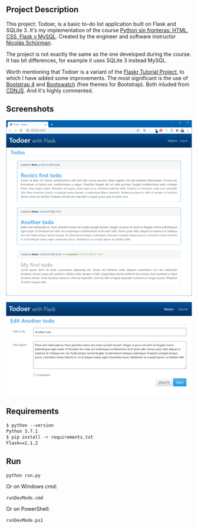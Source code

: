 ## Project Description

This project: Todoer, is a basic to-do list application built on Flask and SQLite 3. It's my implementation of the course [Python sin fronteras: HTML, CSS, Flask y MySQL](https://www.udemy.com/course/python-sin-fronteras-html-css-mysql/).
Created by the engineer and software instructor [Nicolás Schürman](https://www.nicolas-schurmann.com/).

The project is not exactly the same as the one developed during the course. It has bit differences, for example it uses SQLite 3 instead MySQL.

Worth mentioning that Todoer is a variant of the [Flaskr Tutorial Project](https://flask.palletsprojects.com/en/1.1.x/tutorial/), to which I have added some improvements. The most significant is the use of [Bootstrap 4](https://getbootstrap.com/) and [Bootswatch](https://bootswatch.com/) (free themes for Bootstrap). Both inluded from [CDNJS](https://cdnjs.com/). And it's highly commented. 

## Screenshots
![Index - Screenshot](/assets/index.png "Index Todoer - Screenshot")

![Edit - Screenshot](/assets/edit.png "Edit ToDo - Screenshot")

## Requirements
```console
$ python --version  
Python 3.7.1  
$ pip install -r requirements.txt  
Flask==1.1.2
```

## Run
```console
python run.py
```

Or on Windows cmd:
```console
runDevMode.cmd
```

Or on PowerShell:
```console
runDevMode.ps1
```

